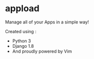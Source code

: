 # appload
Manage all of your Apps in a simple way!

Created using :
* Python 3
* Django 1.8
* And proudly powered by Vim
